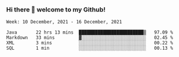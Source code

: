 ### Hi there 👋 welcome to my Github! 

<!--START_SECTION:waka-->
```text
Week: 10 December, 2021 - 16 December, 2021

Java       22 hrs 13 mins  ████████████████████████▒   97.09 % 
Markdown   33 mins         ▓░░░░░░░░░░░░░░░░░░░░░░░░   02.45 % 
XML        3 mins          ░░░░░░░░░░░░░░░░░░░░░░░░░   00.22 % 
SQL        1 min           ░░░░░░░░░░░░░░░░░░░░░░░░░   00.13 % 
```
<!--END_SECTION:waka-->
